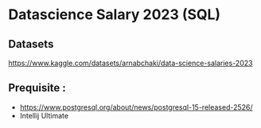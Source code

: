 # Datascience Salary 2023 (SQL)

## Datasets
https://www.kaggle.com/datasets/arnabchaki/data-science-salaries-2023

## Prequisite :
- https://www.postgresql.org/about/news/postgresql-15-released-2526/
- Intellij Ultimate


